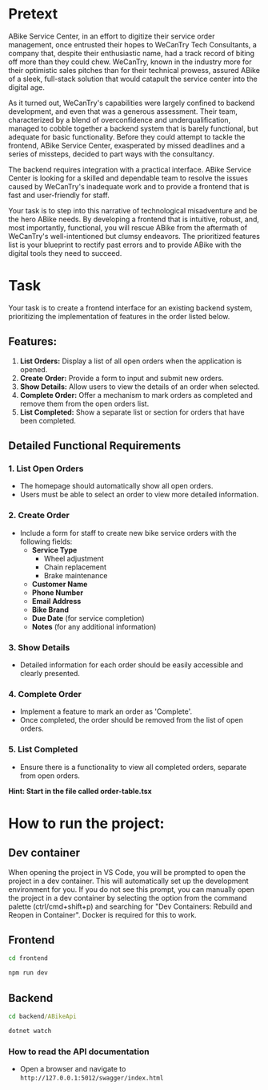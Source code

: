 # Pretext

ABike Service Center, in an effort to digitize their service order management, once entrusted their hopes to WeCanTry Tech Consultants, a company that, despite their enthusiastic name, had a track record of biting off more than they could chew. WeCanTry, known in the industry more for their optimistic sales pitches than for their technical prowess, assured ABike of a sleek, full-stack solution that would catapult the service center into the digital age.

As it turned out, WeCanTry's capabilities were largely confined to backend development, and even that was a generous assessment. Their team, characterized by a blend of overconfidence and underqualification, managed to cobble together a backend system that is barely functional, but adequate for basic functionality. Before they could attempt to tackle the frontend, ABike Service Center, exasperated by missed deadlines and a series of missteps, decided to part ways with the consultancy.

The backend requires integration with a practical interface. ABike Service Center is looking for a skilled and dependable team to resolve the issues caused by WeCanTry's inadequate work and to provide a frontend that is fast and user-friendly for staff.

Your task is to step into this narrative of technological misadventure and be the hero ABike needs. By developing a frontend that is intuitive, robust, and, most importantly, functional, you will rescue ABike from the aftermath of WeCanTry's well-intentioned but clumsy endeavors. The prioritized features list is your blueprint to rectify past errors and to provide ABike with the digital tools they need to succeed.

# Task

Your task is to create a frontend interface for an existing backend system, prioritizing the implementation of features in the order listed below.

## Features:

1. **List Orders:** Display a list of all open orders when the application is opened.
2. **Create Order:** Provide a form to input and submit new orders.
3. **Show Details:** Allow users to view the details of an order when selected.
4. **Complete Order:** Offer a mechanism to mark orders as completed and remove them from the open orders list.
5. **List Completed:** Show a separate list or section for orders that have been completed.

## Detailed Functional Requirements

### 1. List Open Orders

- The homepage should automatically show all open orders.
- Users must be able to select an order to view more detailed information.

### 2. Create Order

- Include a form for staff to create new bike service orders with the following fields:
  - **Service Type**
    - Wheel adjustment
    - Chain replacement
    - Brake maintenance
  - **Customer Name**
  - **Phone Number**
  - **Email Address**
  - **Bike Brand**
  - **Due Date** (for service completion)
  - **Notes** (for any additional information)

### 3. Show Details

- Detailed information for each order should be easily accessible and clearly presented.

### 4. Complete Order

- Implement a feature to mark an order as 'Complete'.
- Once completed, the order should be removed from the list of open orders.

### 5. List Completed

- Ensure there is a functionality to view all completed orders, separate from open orders.

**Hint: Start in the file called order-table.tsx**

# How to run the project:

## Dev container

When opening the project in VS Code, you will be prompted to open the project in a dev container. This will automatically set up the development environment for you. If you do not see this prompt, you can manually open the project in a dev container by selecting the option from the command palette (ctrl/cmd+shift+p) and searching for "Dev Containers: Rebuild and Reopen in Container". Docker is required for this to work.

## Frontend

```cmd
cd frontend

npm run dev
```

## Backend

```cmd
cd backend/ABikeApi

dotnet watch
```

### How to read the API documentation

- Open a browser and navigate to `http://127.0.0.1:5012/swagger/index.html`

